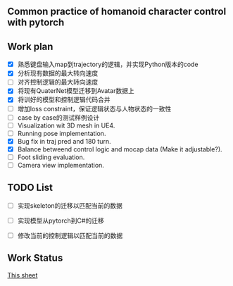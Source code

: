 ## Common practice of homanoid character control with pytorch

## Work plan 
- [x] 熟悉键盘输入map到trajectory的逻辑，并实现Python版本的code
- [x] 分析现有数据的最大转向速度
- [ ] 对齐控制逻辑的最大转向速度
- [x] 将现有QuaterNet模型迁移到Avatar数据上
- [x] 将训好的模型和控制逻辑代码合并
- [ ] 增加loss constraint，保证逻辑状态与人物状态的一致性
- [ ] case by case的测试样例设计
- [ ] Visualization wit 3D mesh in UE4.
- [ ] Running pose implementation.
- [x] Bug fix in traj pred and 180 turn.
- [x] Balance betweend control logic and mocap data (Make it adjustable?).
- [ ] Foot sliding evaluation.
- [ ] Camera view implementation. 

## TODO List
- [ ] 实现skeleton的迁移以匹配当前的数据
- [ ] 实现模型从pytorch到C#的迁移
- [ ] 修改当前的控制逻辑以匹配当前的数据



## Work Status

[This sheet](https://docs.google.com/spreadsheets/d/1UhpiTP2QyN1eut8PT26ld14hbsh1qCkTzvO-jR4Dr7I/edit?usp=sharing)
